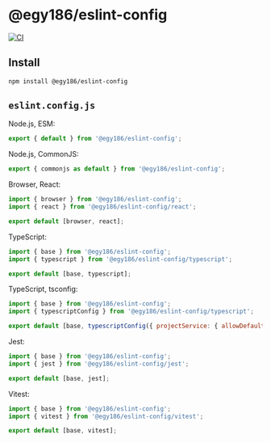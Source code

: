 # @egy186/eslint-config

[![CI](https://github.com/egy186/eslint-config/workflows/CI/badge.svg)](https://github.com/egy186/eslint-config/actions?query=workflow%3ACI)

## Install

```sh
npm install @egy186/eslint-config
```

## `eslint.config.js`

Node.js, ESM:

```js
export { default } from '@egy186/eslint-config';
```

Node.js, CommonJS:

```js
export { commonjs as default } from '@egy186/eslint-config';
```

Browser, React:

```js
import { browser } from '@egy186/eslint-config';
import { react } from '@egy186/eslint-config/react';

export default [browser, react];
```

TypeScript:

```js
import { base } from '@egy186/eslint-config';
import { typescript } from '@egy186/eslint-config/typescript';

export default [base, typescript];
```

TypeScript, tsconfig:

```js
import { base } from '@egy186/eslint-config';
import { typescriptConfig } from '@egy186/eslint-config/typescript';

export default [base, typescriptConfig({ projectService: { allowDefaultProject: ['*.ts'] } })];
```

Jest:

```js
import { base } from '@egy186/eslint-config';
import { jest } from '@egy186/eslint-config/jest';

export default [base, jest];
```

Vitest:

```js
import { base } from '@egy186/eslint-config';
import { vitest } from '@egy186/eslint-config/vitest';

export default [base, vitest];
```
